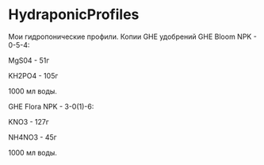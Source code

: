 # HydraponicProfiles
Мои гидропонические профили.
Копии GHE удобрений
GHE Bloom NPK - 0-5-4:

MgS04 - 51г

KH2PO4 - 105г

1000 мл воды.


GHE Flora NPK - 3-0(1)-6:

KNO3 - 127г

NH4NO3 - 45г

1000 мл воды.

